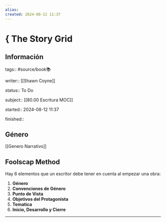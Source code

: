 ```yaml
---
alias: 
created: 2024-08-12 11:37
---
```

# { The Story Grid
## Información
tags:: #source/book📚 

writer:: [[Shawn Coyne]]

status:: To Do

subject:: [[80.00 Escritura MOC]]

started:: 2024-08-12 11:37

finished::

## Género
[[Genero Narrativo]]

## Foolscap Method
Hay 6 elementos que un escritor debe tener en cuenta al empezar una obra:
1. **Género**
2. **Convenciones de Género**
3. **Punto de Vista**
4. **Objetivos del Protagonista**
5. **Tematica**
6. **Inicio, Desarrollo y Cierre**
___

